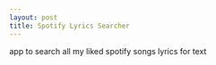 ```yaml
---
layout: post
title: Spotify Lyrics Searcher
---
```


app to search all my liked spotify songs lyrics for text
